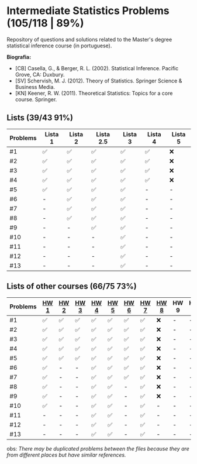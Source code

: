 # Intermediate Statistics Problems (105/118 | 89%)
Repository of questions and solutions related to the Master's degree statistical inference course (in portuguese).

**Biografia:**
- [CB] Casella, G., & Berger, R. L. (2002). Statistical Inference. Pacific Grove, CA: Duxbury.
- [SV] Schervish, M. J. (2012). Theory of Statistics. Springer Science & Business Media.
- [KN] Keener, R. W. (2011). Theoretical Statistics: Topics for a core course. Springer.


## Lists (39/43 91%)
Problems | Lista 1 | Lista 2 | Lista 2.5 | Lista 3 | Lista 4 | Lista 5
----|----|-----|----|----|----|----
#1  | ✅ | ✅ | ✅ | ✅ | ✅ | ❌
#2  | ✅ | ✅ | ✅ | ✅ | ✅ | ❌
#3  | ✅ | ✅ | ✅ | ✅ | ✅ | ❌
#4  | ✅ | ✅ | ✅ | ✅ | ✅ | ❌
#5  | ✅ | ✅ | ✅ | ✅ | -  | -
#6  | -  | ✅ | ✅ | ✅ | -  | -
#7  | -  | ✅ | ✅ | ✅ | -  | -
#8  | -  | ✅ | ✅ | ✅ | -  | -
#9  | -  | -  | ✅ | ✅ | -  | -
#10 | -  | -  | -  | ✅ | -  | -
#11 | -  | -  | -  | ✅ | -  | -
#12 | -  | -  | -  | ✅ | -  | -
#13 | -  | -  | -  | ✅ | -  | -

## Lists of other courses (66/75 73%)
Problems | [HW 1](https://www.stat.cmu.edu/~larry/=stat705/homework1.pdf) | [HW 2](https://www.stat.cmu.edu/~larry/=stat705/Homework2.pdf) | [HW 3](https://www.stat.cmu.edu/~larry/=stat705/Homework3.pdf) | [HW 4](https://github.com/maxbiostat/Statistical_Inference_MSc/blob/main/listas/lista1_InfEst_MSc.pdf) | [HW 5](https://wellington36.github.io/exercices/HW%205%20-%20Cap.%207%20P1.pdf) | [HW 6](https://wellington36.github.io/exercices/HW%206%20-%20Cap.%207%20P2.pdf) | [HW 7](https://wellington36.github.io/exercices/HW%207%20-%20Cap.%208%20P1.pdf) | [HW 8](https://wellington36.github.io/exercices/HW%208%20-%20Cap.%208%20P2.pdf) | HW 9 | HW 10
----|----|----|----|----|----|----|----|----|----|----
#1  | ✅ | ✅ | ✅ | ✅ | ✅ | ✅ | ✅ | ❌ | -  | -  |
#2  | ✅ | ✅ | ✅ | ✅ | ✅ | ✅ | ✅ | ❌ | -  | -  |
#3  | ✅ | ✅ | ✅ | ✅ | ✅ | ✅ | ✅ | ❌ | -  | -  |
#4  | ✅ | ✅ | ✅ | ✅ | ✅ | ✅ | ✅ | ❌ | -  | -  |
#5  | ✅ | ✅ | ✅ | ✅ | ✅ | ✅ | ✅ | ❌ | -  | -  |
#6  | ✅ | -  | -  | ✅ | ✅ | ✅ | ✅ | ❌ | -  | -  |
#7  | ✅ | -  | -  | ✅ | ✅ | ✅ | ✅ | ❌ | -  | -  |
#8  | ✅ | -  | -  | ✅ | ✅ | -  | ✅ | ❌ | -  | -  |
#9  | ✅ | -  | -  | ✅ | ✅ | -  | ✅ | ❌ | -  | -  |
#10 | ✅ | -  | -  | ✅ | ✅ | -  | ✅ | -  | -  | -  |
#11 | -  | -  | -  | ✅ | ✅ | -  | ✅ | -  | -  | -  |
#12 | -  | -  | -  | ✅ | ✅ | -  | ✅ | -  | -  | -  |
#13 | -  | -  | -  | ✅ | ✅ | -  | ✅ | -  | -  | -  |


obs: _There may be duplicated problems between the files because they are from different places but have similar references._
